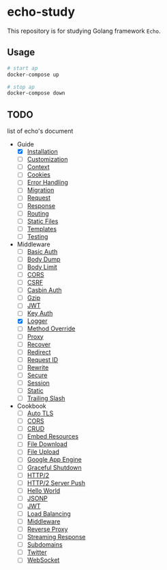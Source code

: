 # echo-study

This repository is for studying Golang framework `Echo`.

## Usage

```bash
# start ap
docker-compose up

# stop ap
docker-compose down
```

## TODO

list of echo's document

- Guide
  - [x] [Installation](https://echo.labstack.com/guide/installation)
  - [ ] [Customization](https://echo.labstack.com/guide/customization)
  - [ ] [Context](https://echo.labstack.com/guide/context)
  - [ ] [Cookies](https://echo.labstack.com/guide/cookies)
  - [ ] [Error Handling](https://echo.labstack.com/guide/error-handling)
  - [ ] [Migration](https://echo.labstack.com/guide/migration)
  - [ ] [Request](https://echo.labstack.com/guide/request)
  - [ ] [Response](https://echo.labstack.com/guide/response)
  - [ ] [Routing](https://echo.labstack.com/guide/routing)
  - [ ] [Static Files](https://echo.labstack.com/guide/static-files)
  - [ ] [Templates](https://echo.labstack.com/guide/templates)
  - [ ] [Testing](https://echo.labstack.com/guide/testing)

- Middleware
  - [ ] [Basic Auth](https://echo.labstack.com/middleware/basic-auth)
  - [ ] [Body Dump](https://echo.labstack.com/middleware/body-dump)
  - [ ] [Body Limit](https://echo.labstack.com/middleware/body-limit)
  - [ ] [CORS](https://echo.labstack.com/middleware/cors)
  - [ ] [CSRF](https://echo.labstack.com/middleware/csrf)
  - [ ] [Casbin Auth](https://echo.labstack.com/middleware/casbin-auth)
  - [ ] [Gzip](https://echo.labstack.com/middleware/gzip)
  - [ ] [JWT](https://echo.labstack.com/middleware/jwt)
  - [ ] [Key Auth](https://echo.labstack.com/middleware/key-auth)
  - [x] [Logger](https://echo.labstack.com/middleware/logger)
  - [ ] [Method Override](https://echo.labstack.com/middleware/method-override)
  - [ ] [Proxy](https://echo.labstack.com/middleware/proxy)
  - [ ] [Recover](https://echo.labstack.com/middleware/recover)
  - [ ] [Redirect](https://echo.labstack.com/middleware/redirect)
  - [ ] [Request ID](https://echo.labstack.com/middleware/request-id)
  - [ ] [Rewrite](https://echo.labstack.com/middleware/rewrite)
  - [ ] [Secure](https://echo.labstack.com/middleware/secure)
  - [ ] [Session](https://echo.labstack.com/middleware/session)
  - [ ] [Static](https://echo.labstack.com/middleware/static)
  - [ ] [Trailing Slash](https://echo.labstack.com/middleware/trailing-slash)

- Cookbook
  - [ ] [Auto TLS](https://echo.labstack.com/cookbook/auto-tls)
  - [ ] [CORS](https://echo.labstack.com/cookbook/cors)
  - [ ] [CRUD](https://echo.labstack.com/cookbook/crud)
  - [ ] [Embed Resources](https://echo.labstack.com/cookbook/embed-resources)
  - [ ] [File Download](https://echo.labstack.com/cookbook/file-download)
  - [ ] [File Upload](https://echo.labstack.com/cookbook/file-upload)
  - [ ] [Google App Engine](https://echo.labstack.com/cookbook/google-app-engine)
  - [ ] [Graceful Shutdown](https://echo.labstack.com/cookbook/graceful-shutdown)
  - [ ] [HTTP/2](https://echo.labstack.com/cookbook/http2)
  - [ ] [HTTP/2 Server Push](https://echo.labstack.com/cookbook/http2-server-push)
  - [ ] [Hello World](https://echo.labstack.com/cookbook/hello-world)
  - [ ] [JSONP](https://echo.labstack.com/cookbook/jsonp)
  - [ ] [JWT](https://echo.labstack.com/cookbook/jwt)
  - [ ] [Load Balancing](https://echo.labstack.com/cookbook/load-balancing)
  - [ ] [Middleware](https://echo.labstack.com/cookbook/middleware)
  - [ ] [Reverse Proxy](https://echo.labstack.com/cookbook/reverse-proxy)
  - [ ] [Streaming Response](https://echo.labstack.com/cookbook/steaming-response)
  - [ ] [Subdomains](https://echo.labstack.com/cookbook/subdomains)
  - [ ] [Twitter](https://echo.labstack.com/cookbook/twitter)
  - [ ] [WebSocket](https://echo.labstack.com/cookbook/websocket)
